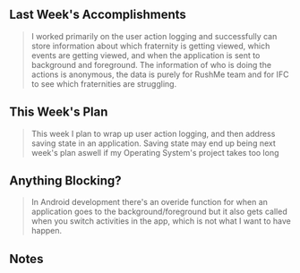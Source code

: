 ## Last Week's Accomplishments

> I worked primarily on the user action logging and successfully can store information about which fraternity is getting viewed, which events are getting viewed, and when the application is sent to background and foreground. The information of who is doing the actions is anonymous, the data is purely for RushMe team and for IFC to see which fraternities are struggling.

## This Week's Plan

> This week I plan to wrap up user action logging, and then address saving state in an application. Saving state may end up being next week's plan aswell if my Operating System's project takes too long

## Anything Blocking?

> In Android development there's an overide function for when an application goes to the background/foreground but it also gets called when you switch activities in the app, which is not what I want to have happen.

## Notes

>
